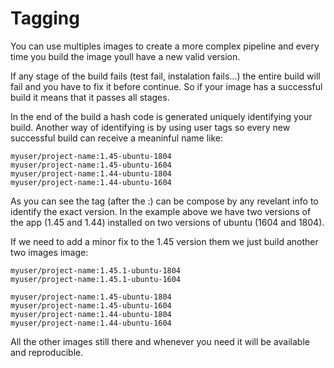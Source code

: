 # Tagging

You can use multiples images to create a more complex pipeline and every time you build the image youll have a new valid version.

If any stage of the build fails (test fail, instalation fails...) the entire build will fail and you have to fix it before continue. So if your image has a successful build it means that it passes all stages.

In the end of the build a hash code is generated uniquely identifying your build. Another way of identifying is by using user tags so every new successful build can receive a meaninful name like:

    myuser/project-name:1.45-ubuntu-1804
    myuser/project-name:1.45-ubuntu-1604
    myuser/project-name:1.44-ubuntu-1804
    myuser/project-name:1.44-ubuntu-1604

As you can see the tag (after the :) can be compose by any revelant info to identify the exact version. In the example above we have two versions of the app (1.45 and 1.44) installed on two versions of ubuntu (1604 and 1804).

If we need to add a minor fix to the 1.45 version them we just build another two images image:

    myuser/project-name:1.45.1-ubuntu-1804
    myuser/project-name:1.45.1-ubuntu-1604

    myuser/project-name:1.45-ubuntu-1804
    myuser/project-name:1.45-ubuntu-1604
    myuser/project-name:1.44-ubuntu-1804
    myuser/project-name:1.44-ubuntu-1604

All the other images still there and whenever you need it will be available and reproducible.
